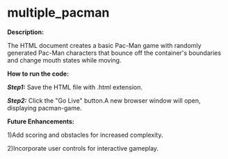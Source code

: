 # multiple_pacman

**Description:**

The HTML document creates a basic Pac-Man game with randomly generated Pac-Man characters that bounce off the container's boundaries and change mouth states while moving.

**How to run the code:**

***Step1:*** Save the HTML file with .html extension.

***Step2:*** Click the "Go Live" button.A new browser window will open, displaying pacman-game.

**Future Enhancements:**

1)Add scoring and obstacles for increased complexity.

2)Incorporate user controls for interactive gameplay.
